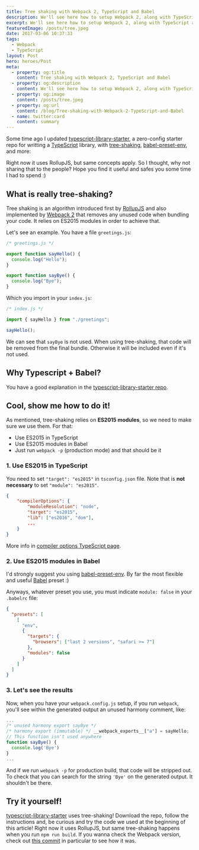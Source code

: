 ```yaml
---
title: Tree shaking with Webpack 2, TypeScript and Babel
description: We'll see here how to setup Webpack 2, along with TypeScript and Babel to achieve dead code elimination with tree-shaking
excerpt: We'll see here how to setup Webpack 2, along with TypeScript and Babel to achieve dead code elimination with tree-shaking
featuredImage: /posts/tree.jpeg
date: 2017-03-06 10:37:33
tags:
  - Webpack
  - TypeScript
layout: Post
hero: heroes/Post
meta:
  - property: og:title
    content: Tree shaking with Webpack 2, TypeScript and Babel
  - property: og:description
    content: We'll see here how to setup Webpack 2, along with TypeScript and Babel to achieve dead code elimination with tree-shaking
  - property: og:image
    content: /posts/tree.jpeg
  - property: og:url
    content: /blog/Tree-shaking-with-Webpack-2-TypeScript-and-Babel
  - name: twitter:card
    content: summary
---
```


Some time ago I updated [typescript-library-starter](https://github.com/alexjoverm/typescript-library-starter), a zero-config starter repo for writting a [TypeScript](https://www.typescriptlang.org/) library, with [tree-shaking](https://webpack.js.org/guides/tree-shaking), [babel-preset-env](https://github.com/babel/babel-preset-env), and more:

<!-- {% twitter https://twitter.com/alexjoverm/status/838681719993663488 %} -->

<Tweet id="838681719993663488"/>

Right now it uses RollupJS, but same concepts apply. So I thought, why not sharing that to the people? Hope you find it useful and safes you some time I had to spend :)

## What is really <b>tree-shaking</b>?

Tree shaking is an algorithm introduced first by [RollupJS](http://rollupjs.org/) and also implemented by [Webpack 2](https://webpack.js.org/guides/tree-shaking) that removes any unused code when bundling your code. It relies on ES2015 modules in order to achieve that.

Let's see an example. You have a file `greetings.js`:

```javascript
/* greetings.js */

export function sayHello() {
  console.log("Hello");
}

export function sayBye() {
  console.log("Bye");
}
```

Which you import in your `index.js`:

```javascript
/* index.js */

import { sayHello } from "./greetings";

sayHello();
```

We can see that `sayBye` is not used. When using tree-shaking, that code will be removed from the final bundle. Otherwise it will be included even if it's not used.

## Why Typescript + Babel?

You have a good explanation in the [typescript-library-starter repo](https://github.com/alexjoverm/typescript-library-starter#why-using-typescript-and-babel).

## Cool, show me how to do it!

As mentioned, tree-shaking relies on **ES2015 modules**, so we need to make sure we use them. For that:

- Use ES2015 in TypeScript
- Use ES2015 modules in Babel
- Just run `webpack -p` (production mode) and that should be it

### 1. Use ES2015 in TypeScript

You need to set `"target": "es2015"` in `tsconfig.json` file. Note that is **not necessary** to set `"module": "es2015"`.

```json
{
    "compilerOptions": {
        "moduleResolution": "node",
        "target": "es2015",
        "lib": ["es2016", "dom"],
        ...
    }
}
```

More info in [compiler options TypeScript page](https://www.typescriptlang.org/docs/handbook/compiler-options.html).

### 2. Use ES2015 modules in Babel

I'd strongly suggest you using [babel-preset-env](https://github.com/babel/babel-preset-env). By far the most flexible and useful [Babel](https://babeljs.io/) preset :)

Anyways, whatever preset you use, you must indicate `module: false` in your `.babelrc` file:

```json
{
  "presets": [
    [
      "env",
      {
        "targets": {
          "browsers": ["last 2 versions", "safari >= 7"]
        },
        "modules": false
      }
    ]
  ]
}
```

### 3. Let's see the results

Now, when you have your `webpack.config.js` setup, if you run `webpack`, you'll see within the generated output an unused harmony comment, like:

```javascript
...
/* unused harmony export sayBye */
/* harmony export (immutable) */ __webpack_exports__["a"] = sayHello;
// This function isn't used anywhere
function sayBye() {
  console.log('Bye')
}
...
```

And if we run `webpack -p` for production build, that code will be stripped out. To check that you can search for the string `'Bye'` on the generated output. It shouldn't be there.

## Try it yourself!

[typescript-library-starter](https://github.com/alexjoverm/typescript-library-starter) uses tree-shaking! Download the repo, follow the instructions and, be curious and try the code we used at the beginning of this article! Right now it uses RollupJS, but same tree-shaking happens when you run `npm run build`. If you wanna check the Webpack version, check out [this commit](https://github.com/alexjoverm/typescript-library-starter/tree/edd71c19b8d1dcd0b42dc19e0e4ee4b8a7216250) in particular to see how it was.
